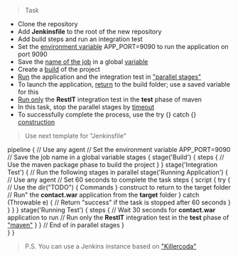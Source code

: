>Task

- Clone the repository
- Add **Jenkinsfile** to the root of the new repository
- Add build steps and run an integration test
- Set the [environment variable](https://www.jenkins.io/doc/pipeline/tour/environment/) APP_PORT=9090 to run the application on port 9090
- Save the [name of the job](https://www.jenkins.io/doc/book/pipeline/jenkinsfile/) in a global [variable](https://naiveskill.com/jenkins-pipeline-define-variable/)
- Create a [build](https://www.baeldung.com/maven-skipping-tests) of the project
- [Run](https://www.baeldung.com/java-run-jar-with-arguments) the application and the integration test in ["parallel stages"](https://www.jenkins.io/blog/2017/09/25/declarative-1/)
- To launch the application, [return](https://www.baeldung.com/ops/jenkins-pipeline-change-to-another-folder) to the build folder; use a saved variable for this
- [Run only](https://maven.apache.org/surefire/maven-surefire-plugin/examples/single-test.html) the **RestIT** integration test in the **test** phase of maven
- In this task, stop the parallel stages by [timeout](https://e.printstacktrace.blog/how-to-time-out-jenkins-pipeline-stage-and-keep-the-pipeline-running/)
- To successfully complete the process, use the try {} catch {} [construction](https://e.printstacktrace.blog/how-to-time-out-jenkins-pipeline-stage-and-keep-the-pipeline-running/)

>Use next template for "Jenkinsfile"

pipeline {
    // Use any agent
    // Set the environment variable APP_PORT=9090
    // Save the job name in a global variable
    stages {
        stage('Build') {
            steps {
                // Use the maven package phase to build the project
            }
        }
        stage('Integration Test') {
            // Run the following stages in parallel
                stage('Running Application') {
                    // Use any agent
                    // Set 60 seconds to complete the task
                    steps {
                        script {
                            try {
                                // Use the dir("TODO") { Commands } construct to return to the target folder
                                // Run" the **contact.war** application from the **target** folder
                            } catch (Throwable e) {
                                // Return "success" if the task is stopped after 60 seconds
                            }
                        }
                    }
                }
                stage('Running Test') {
                    steps {
                        // Wait 30 seconds for **contact.war** application to run
                        // Run only the **RestIT** integration test in the **test** phase of ["maven"](https://maven.apache.org/surefire/maven-surefire-plugin/examples/single-test.html)
                    }
                }
            // End of  in parallel stages
        }        
    }
}


>P.S. You can use a Jenkins instance based on ["Killercoda"](https://killercoda.com/softservedata/scenario/PracticalTask1)
